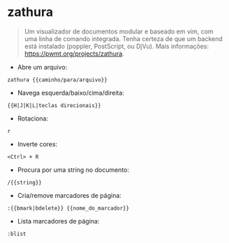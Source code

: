 # zathura

> Um visualizador de documentos modular e baseado em vim, com uma linha de comando integrada.
> Tenha certeza de que um backend está instalado (poppler, PostScript, ou DjVu).
> Mais informações: <https://pwmt.org/projects/zathura>.

- Abre um arquivo:

`zathura {{caminho/para/arquivo}}`

- Navega esquerda/baixo/cima/direita:

`{{H|J|K|L|teclas direcionais}}`

- Rotaciona:

`r`

- Inverte cores:

`<Ctrl> + R`

- Procura por uma string no documento:

`/{{string}}`

- Cria/remove marcadores de página:

`:{{bmark|bdelete}} {{nome_do_marcador}}`

- Lista marcadores de página:

`:blist`
